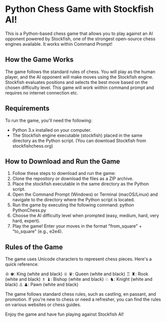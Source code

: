 # Python Chess Game with Stockfish AI! 
This is a Python-based chess game that allows you to play against an AI opponent powered by Stockfish, one of the strongest open-source chess engines available. It works within Command Prompt!

## How the Game Works
The game follows the standard rules of chess. You will play as the human player, and the AI opponent will make moves using the Stockfish engine. Stockfish evaluates positions and selects the best move based on the chosen difficulty level.
This game will work wiithin command prompt and requires no internet connection etc.
## Requirements
To run the game, you'll need the following:
  - Python 3.x installed on your computer.
  - The Stockfish engine executable (stockfish) placed in the same directory as the Python script. (You can download Stockfish from stockfishchess.org)

## How to Download and Run the Game
  1. Follow these steps to download and run the game:
  2. Clone the repository or download the files as a ZIP archive. 
  3. Place the stockfish executable in the same directory as the Python script.
  4. Open the Command Prompt (Windows) or Terminal (macOS/Linux) and navigate to the directory where the Python script is located.
  5. Run the game by executing the following command: python PythonChess.py
  6. Choose the AI difficulty level when prompted (easy, medium, hard, very hard, expert).
  7. Play the game! Enter your moves in the format "from_square" + "to_square" (e.g., e2e4).

## Rules of the Game
The game uses Unicode characters to represent chess pieces. Here's a quick reference:

 ♔ ♚: King (white and black)
 ♕ ♛: Queen (white and black)
 ♖ ♜: Rook (white and black)
 ♗ ♝: Bishop (white and black)
 ♘ ♞: Knight (white and black)
 ♙ ♟: Pawn (white and black)

The game follows standard chess rules, such as castling, en passant, and promotion. If you're new to chess or need a refresher, you can find the rules on various websites or chess guides.

Enjoy the game and have fun playing against Stockfish AI!
